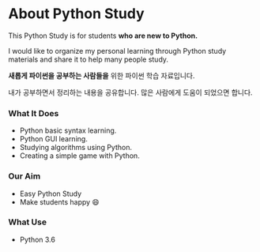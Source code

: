 # About Python Study

This Python Study is for students **who are new to Python.**

I would like to organize my personal learning through Python study materials and share it to help many people study.



**새롭게 파이썬을 공부하는 사람들을** 위한 파이썬 학습 자료입니다.

내가 공부하면서 정리하는 내용을 공유합니다. 많은 사람에게 도움이 되었으면 합니다.

### What It Does

- Python basic syntax learning.
- Python GUI learning.
- Studying algorithms using Python.
- Creating a simple game with Python.

### Our Aim

- Easy Python Study
- Make students happy 😄

### What Use

- Python 3.6

  ​

